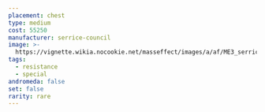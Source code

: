 ```yaml
---
placement: chest
type: medium
cost: 55250
manufacturer: serrice-council
image: >-
  https://vignette.wikia.nocookie.net/masseffect/images/a/af/ME3_serrice_council_chest.png/revision/latest/scale-to-width-down/100?cb=20120310234621
tags:
  - resistance
  - special
andromeda: false
set: false
rarity: rare
---
```

